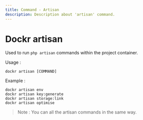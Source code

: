 ```yaml
---
title: Command - Artisan
description: Description about 'artisan' command.
---
```


# Dockr artisan

Used to run `php artisan` commands within the project container.

Usage :

```
dockr artisan [COMMAND]
```

Example :

```
dockr artisan env
dockr artisan key:generate
dockr artisan storage:link
dockr artisan optimise
```

> Note : You can all the artisan commands in the same way.
